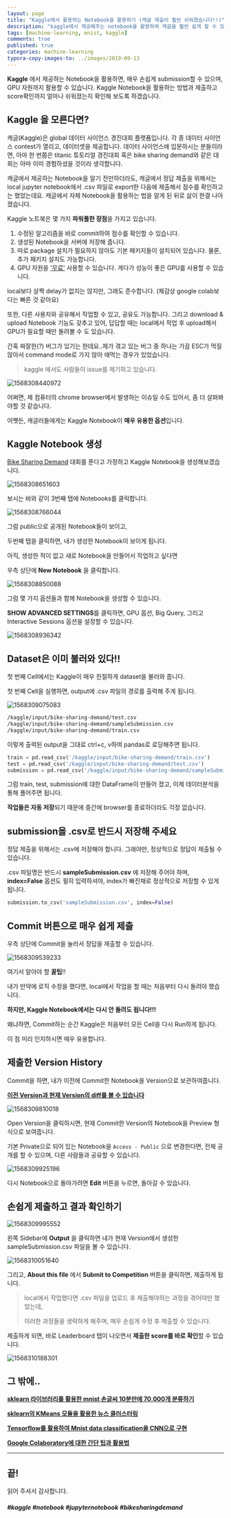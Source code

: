 ```yaml
---
layout: page
title: "Kaggle에서 활용하는 Notebook을 활용하기 (캐글 제출이 훨씬 쉬워졌습니다!!)"
description: "kaggle에서 제공해주는 notebook을 활용하여 캐글을 훨씬 쉽게 할 수 있는 방법에 대하여 알아보겠습니다."
tags: [machine-learning, mnist, kaggle]
comments: true
published: true
categories: machine-learning
typora-copy-images-to: ../images/2019-09-13
---
```




**Kaggle** 에서 제공하는 Notebook을 활용하면, 매우 손쉽게 submission할 수 있으며, GPU 자원까지 활용할 수 있습니다. Kaggle Notebook을 활용하는 방법과 제출하고 score확인까지 얼마나 쉬워졌는지 확인해 보도록 하겠습니다.



## Kaggle 을 모른다면?

캐글(Kaggle)은 global 데이터 사이언스 경진대회 플랫폼입니다. 각 종 데이터 사이언스 contest가 열리고, 데이터셋을 제공합니다. 데이터 사이언스에 입문하시는 분들이라면, 아마 한 번쯤은 titanic 튜토리얼 경진대회 혹은 bike sharing demand와 같은 대회는 아마 이미 경험하셨을 것이라 생각합니다.

캐글에서 제공하는 Notebook을 알기 전만하더라도, 캐글에서 정답 제출을 위해서는 local jupyter notebook에서 .csv 파일로 export한 다음에 제출해서 점수를 확인하고는 했었는데요. 캐글에서 자체 Notebook을 활용하는 법을 알게 된 뒤로 삶이 한결 나아졌습니다.

Kaggle 노트북은 몇 가지 **파워풀한 장점**을 가지고 있습니다.

1. 수정된 알고리즘을 바로 commit하여 점수를 확인할 수 있습니다.
2. 생성된 Notebook을 서버에 저장해 줍니다.
3. 따로 package 설치가 필요하지 않아도 기본 패키지들이 설치되어 있습니다. 물론, 추가 패키지 설치도 가능합니다.
4. GPU 자원을 <u>'무료'</u> 사용할 수 있습니다. 게다가 성능이 좋은 GPU를 사용할 수 있습니다.



local보다 살짝 delay가 없지는 않지만, 그래도 준수합니다. (체감상 google colab보다는 빠른 것 같아요)

또한, 다른 사용자와 공유해서 작업할 수 있고, 공유도 가능합니다. 그리고 download & upload Notebook 기능도 갖추고 있어, 답답할 때는 local에서 작업 후 upload해서 GPU가 필요할 때만 돌려볼 수 도 있습니다.

간혹 짜잘한(?) 버그가 있기는 한데요..제가 겪고 있는 버그 중 하나는 가끔 ESC가 먹질 않아서 command mode로 가지 않아 애먹는 경우가 있었습니다.



>  kaggle 에서도 사람들이 issue를 제기하고 있습니다.

![1568308440972](../images/2019-09-13/1568308440972.png)



어쩌면, 제 컴퓨터의 chrome browser에서 발생하는 이슈일 수도 있어서, 좀 더 살펴봐야할 것 같습니다.

어쨋든, 캐글러들에게는 Kaggle Notebook이 **매우 유용한 옵션**입니다.



## Kaggle Notebook 생성



[Bike Sharing Demand](https://www.kaggle.com/c/bike-sharing-demand) 대회를 푼다고 가정하고 Kaggle Notebook을 생성해보겠습니다.

![1568308651603](../images/2019-09-13/1568308651603.png)



보시는 바와 같이 3번째 탭에 Notebooks를 클릭합니다.



![1568308766044](../images/2019-09-13/1568308766044.png)



그럼 public으로 공개된 Notebook들이 보이고,

두번째 탭을 클릭하면, 내가 생성한 Notebook이 보이게 됩니다.

아직, 생성한 적이 없고 새로 Notebook을 만들어서 작업하고 싶다면

우측 상단에 **New Notebook** 을 클릭합니다.

![1568308850088](../images/2019-09-13/1568308850088.png)



그럼 몇 가지 옵션들과 함께 Notebook을 생성할 수 있습니다.

**SHOW ADVANCED SETTINGS**를 클릭하면, GPU 옵션, Big Query, 그리고 Interactive Sessions 옵션을 설정할 수 있습니다.



![1568308936342](../images/2019-09-13/1568308936342.png)



## Dataset은 이미 불러와 있다!!



첫 번째 Cell에서는 Kaggle이 매우 친절하게 dataset을 불러와 줍니다.

첫 번째 Cell을 실행하면, output에 .csv 파일의 경로를 출력해 주게 됩니다.



![1568309075083](../images/2019-09-13/1568309075083.png)



```bash
/kaggle/input/bike-sharing-demand/test.csv
/kaggle/input/bike-sharing-demand/sampleSubmission.csv
/kaggle/input/bike-sharing-demand/train.csv
```



이렇게 출력된 output을 그대로 ctrl+c, v하여 pandas로 로딩해주면 됩니다.



```python
train = pd.read_csv('/kaggle/input/bike-sharing-demand/train.csv')
test = pd.read_csv('/kaggle/input/bike-sharing-demand/test.csv')
submission = pd.read_csv('/kaggle/input/bike-sharing-demand/sampleSubmission.csv')
```



그럼 train, test, submission에 대한 DataFrame이 만들어 졌고, 이제 데이터분석을 통해 풀어주면 됩니다.

**작업들은 자동 저장**되기 때문에 중간에 browser를 종료하더라도 걱정 없습니다.



## submission을 .csv로 반드시 저장해 주세요



정답 제출을 위해서는 .csv에 저장해야 합니다. 그래야만, 정상적으로 정답이 제출될 수 있습니다.

.csv 파일명은 반드시 **sampleSubmission.csv** 에 저장해 주어야 하며, **index=False** 옵션도 필히 입력하셔야, index가 빠진채로 정상적으로 저장할 수 있게 됩니다.



```python
submission.to_csv('sampleSubmission.csv', index=False)
```



## Commit 버튼으로 매우 쉽게 제출



우측 상단에 Commit을 눌러서 정답을 제출할 수 있습니다.



![1568309539233](../images/2019-09-13/1568309539233.png)



여기서 알아야 할 **꿀팁**!!

내가 만약에 로직 수정을 했다면, local에서 작업을 할 때는 처음부터 다시 돌려야 했습니다.

**하지만, Kaggle Notebook에서는 다시 안 돌려도 됩니다!!!**

왜냐하면, Commit하는 순간 Kaggle은 처음부터 모든 Cell을 다시 Run하게 됩니다.

이 점 미리 인지하시면 매우 유용합니다.



## 제출한 Version History

Commit을 하면, 내가 이전에 Commit한 Notebook을 Version으로 보관하여줍니다.

**<u>이전 Version과 현재 Version의 diff를 볼 수 있습니다</u>**



![1568309810018](../images/2019-09-13/1568309810018.png)



Open Version을 클릭하시면, 현재 Commit한 Version의 Notebook을 Preview 형식으로 보여줍니다.

기본 Private으로 되어 있는 Notebook을 ```Access - Public``` 으로 변경한다면, 전체 공개를 할 수 있으며, 다른 사람들과 공유할 수 있습니다.

![1568309925196](../images/2019-09-13/1568309925196.png)



다시 Notebook으로 돌아가려면 **Edit** 버튼을 누르면, 돌아갈 수 있습니다.



## 손쉽게 제출하고 결과 확인하기



![1568309995552](../images/2019-09-13/1568309995552.png)



왼쪽 Sidebar에 **Output** 을 클릭하면 내가 현재 Version에서 생성한 sampleSubmission.csv 파일을 볼 수 있습니다.



![1568310051640](../images/2019-09-13/1568310051640.png)



그리고, **About this file** 에서 **Submit to Competition** 버튼을 클릭하면, 제출하게 됩니다.



> local에서 작업했다면 .csv 파일을 업로드 후 제출해야하는 과정을 겪어야만 했었는데, 
>
> 이러한 과정들을 생략하게 해주며, 매우 손쉽게 수정 후 제출할 수 있습니다.



제출하게 되면, 바로 Leaderboard 탭이 나오면서 **제출한 score를 바로 확인**할 수 있습니다.



![1568310188301](../images/2019-09-13/1568310188301.png)



## 그 밖에..

[**sklearn 라이브러리를 활용한 mnist 손글씨 10분만에 70,000개 분류하기**](https://teddylee777.github.io/machine-learning/sklearn으로-mnist-손글씨분류하기)

[**sklearn의 KMeans 모듈을 활용한 뉴스 클러스터링**](https://teddylee777.github.io/machine-learning/sklearn-kmeans-활용한-뉴스기사-클러스터링)

[**Tensorflow를 활용하여 Mnist data classification을 CNN으로 구현**](https://teddylee777.github.io/machine-learning/Mnist-Classification을-tensorflow로-구현하기)

[**Google Colaboratory에 대한 간단 팁과 활용법**](https://teddylee777.github.io/machine-learning/Google-colab으로-GPU-부스트받아-machine-learning-학습하기)





<hr>

## 끝!



읽어 주셔서 감사합니다.



##### #kaggle #notebook #jupyternotebook #bikesharingdemand



